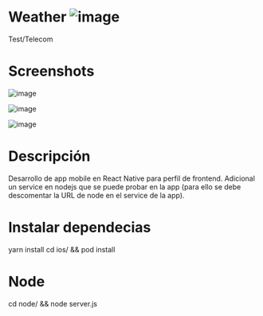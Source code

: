 # Weather ![image](https://user-images.githubusercontent.com/31738926/109754025-0f918900-7bc2-11eb-8500-6f999411760b.png)

Test/Telecom

# Screenshots

![image](https://user-images.githubusercontent.com/31738926/109754211-626b4080-7bc2-11eb-915a-446b234c4fe5.png)

![image](https://user-images.githubusercontent.com/31738926/109754277-7adb5b00-7bc2-11eb-87e1-8e71652114d4.png)

![image](https://user-images.githubusercontent.com/31738926/109754301-83339600-7bc2-11eb-9e68-e75e1de4ee3f.png)

# Descripción

Desarrollo de app mobile en React Native para perfil de frontend.
Adicional un service en nodejs que se puede probar en la app (para ello se debe descomentar la URL de node en el service de la app).

# Instalar dependecias
yarn install
cd ios/ && pod install

# Node
cd node/ && node server.js
